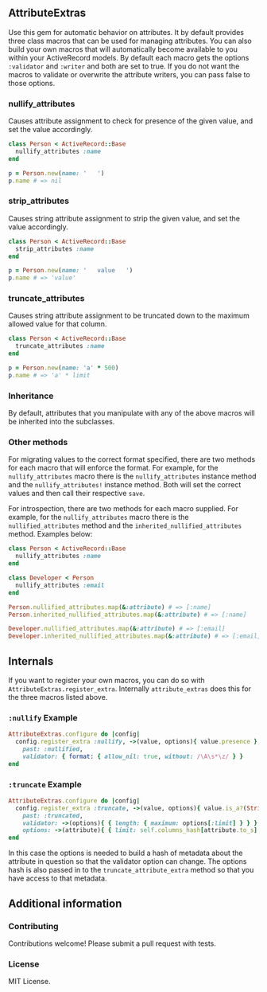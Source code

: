 ## AttributeExtras

Use this gem for automatic behavior on attributes. It by default provides three class macros that can be used for managing attributes. You can also build your own macros that will automatically become available to you within your ActiveRecord models. By default each macro gets the options `:validator` and `:writer` and both are set to true. If you do not want the macros to validate or overwrite the attribute writers, you can pass false to those options.

### nullify_attributes

Causes attribute assignment to check for presence of the given value, and set the value accordingly.

```ruby
class Person < ActiveRecord::Base
  nullify_attributes :name
end

p = Person.new(name: '   ')
p.name # => nil
```

### strip_attributes

Causes string attribute assignment to strip the given value, and set the value accordingly.

```ruby
class Person < ActiveRecord::Base
  strip_attributes :name
end

p = Person.new(name: '   value   ')
p.name # => 'value'
```

### truncate_attributes

Causes string attribute assignment to be truncated down to the maximum allowed value for that column.

```ruby
class Person < ActiveRecord::Base
  truncate_attributes :name
end

p = Person.new(name: 'a' * 500)
p.name # => 'a' * limit
```

### Inheritance

By default, attributes that you manipulate with any of the above macros will be inherited into the subclasses.

### Other methods

For migrating values to the correct format specified, there are two methods for each macro that will enforce the format. For example, for the `nullify_attributes` macro there is the `nullify_attributes` instance method and the `nullify_attributes!` instance method. Both will set the correct values and then call their respective `save`.

For introspection, there are two methods for each macro supplied. For example, for the `nullify_attributes` macro there is the `nullified_attributes` method and the `inherited_nullified_attributes` method. Examples below:

```ruby
class Person < ActiveRecord::Base
  nullify_attributes :name
end

class Developer < Person
  nullify_attributes :email
end

Person.nullified_attributes.map(&:attribute) # => [:name]
Person.inherited_nullified_attributes.map(&:attribute) # => [:name]

Developer.nullified_attributes.map(&:attribute) # => [:email]
Developer.inherited_nullified_attributes.map(&:attribute) # => [:email, :name]
```

## Internals

If you want to register your own macros, you can do so with `AttributeExtras.register_extra`. Internally `attribute_extras` does this for the three macros listed above.

### `:nullify` Example

```ruby
AttributeExtras.configure do |config|
  config.register_extra :nullify, ->(value, options){ value.presence },
    past: :nullified,
    validator: { format: { allow_nil: true, without: /\A\s*\z/ } }
end
```

### `:truncate` Example

```ruby
AttributeExtras.configure do |config|
  config.register_extra :truncate, ->(value, options){ value.is_a?(String) ? value[0...options[:limit]] : value },
    past: :truncated,
    validator: ->(options){ { length: { maximum: options[:limit] } } },
    options: ->(attribute){ { limit: self.columns_hash[attribute.to_s].limit } }
end
```

In this case the options is needed to build a hash of metadata about the attribute in question so that the validator option can change. The options hash is also passed in to the `truncate_attribute_extra` method so that you have access to that metadata.

## Additional information

### Contributing

Contributions welcome! Please submit a pull request with tests.

### License

MIT License.

